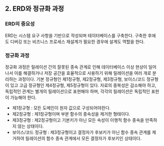 ## 2. ERD와 정규화 과정

### ERD의 중요성

ERD는 시스템 요구 사항을 기반으로 작성되며 테이터베이스를 구축한다. 구축한 후에도 디버깅 또는 비즈니스 프로세스 재설계가 필요한 경우에 설계도 역할을 한다.

### 정규화 과정

정규화 과정은 릴레이션 간의 잘못된 종속 관계로 인해 데이터베이스 이상 현상이 일어나서 이를 해결하거나 저장 공간을 효율적으로 사용하기 위해 릴레이션을 여러 개로 분리하는 과정이다.
기본 정규형인 제1정규형, 제2정규형, 제3정규형, 보이스/코드 정규형이 있고 고급 정규형인 제4정규형, 제5정규형이 있다.
자료의 중복성은 감소해야 하고, 독립적인 관계는 별개의 릴레이션으로 표현해야 하며, 각각의 릴레이션은 독립적인 표현이 가능해야 한다.

- 제1정규형 : 모든 도메인이 원자 값으로 구성되어야한다.
- 제2정규형 : 제1정규형이며 부분 함수의 종속성을 제거한 형태이다.
- 제3정규형 : 제2정규형이고 기본키가 아닌 모든 속성이 이행적 함수 종속을 만족하지 않는 상태이다.
- 보이스/코드 정규형 : 제3정규형이고 결정자가 후보키가 아닌 함수 종속 관계를 제거하여 릴레이션의 함수 종속 관계에서 모든 결정자가 후보키인 상태이다.
